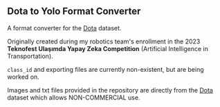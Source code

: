 ## Dota to Yolo Format Converter

A format converter for the [Dota](https://captain-whu.github.io/DOTA/dataset.html) dataset.

Originally created during my robotics team's enrollment in the 2023  **Teknofest Ulaşımda Yapay Zeka Competition** (Artificial Intelligence in Transportation).

`class_id` and exporting files are currently non-existent, but are being worked on.

Images and txt files provided in the repository are directly from the [Dota](https://captain-whu.github.io/DOTA/dataset.html) dataset which allows NON-COMMERCIAL use.
